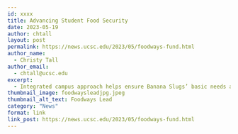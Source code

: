 ```yaml
---
id: xxxx
title: Advancing Student Food Security
date: 2023-05-19
author: chtall
layout: post
permalink: https://news.ucsc.edu/2023/05/foodways-fund.html
author_name:
  - Christy Tall
author_email:
  - chtall@ucsc.edu
excerpt:
  - Integrated campus approach helps ensure Banana Slugs’ basic needs are met
thumbnail_image: foodwaysleadjpg.jpeg
thumbnail_alt_text: Foodways Lead
category: "News"
format: link
link_post: https://news.ucsc.edu/2023/05/foodways-fund.html
---
```

